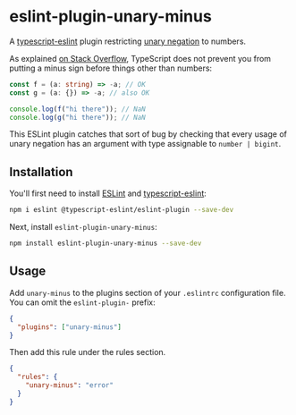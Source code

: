 # eslint-plugin-unary-minus

A [typescript-eslint][] plugin restricting [unary negation][] to numbers.

As explained [on Stack Overflow][so], TypeScript does not prevent you from
putting a minus sign before things other than numbers:

```typescript
const f = (a: string) => -a; // OK
const g = (a: {}) => -a; // also OK

console.log(f("hi there")); // NaN
console.log(g("hi there")); // NaN
```

This ESLint plugin catches that sort of bug by checking that every usage of
unary negation has an argument with type assignable to `number | bigint`.

## Installation

You'll first need to install [ESLint][eslint] and [typescript-eslint][]:

```sh
npm i eslint @typescript-eslint/eslint-plugin --save-dev
```

Next, install `eslint-plugin-unary-minus`:

```sh
npm install eslint-plugin-unary-minus --save-dev
```

## Usage

Add `unary-minus` to the plugins section of your `.eslintrc` configuration file.
You can omit the `eslint-plugin-` prefix:

```json
{
  "plugins": ["unary-minus"]
}
```

Then add this rule under the rules section.

```json
{
  "rules": {
    "unary-minus": "error"
  }
}
```

[eslint]: https://eslint.org/
[so]: https://stackoverflow.com/q/59573311/5044950
[typescript-eslint]: https://typescript-eslint.io/
[unary negation]: https://developer.mozilla.org/en-US/docs/Web/JavaScript/Reference/Operators/Unary_negation
